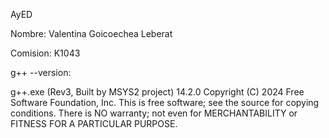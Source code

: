 
AyED 

Nombre: Valentina Goicoechea Leberat

Comision: K1043

g++ --version: 

g++.exe (Rev3, Built by MSYS2 project) 14.2.0
Copyright (C) 2024 Free Software Foundation, Inc.
This is free software; see the source for copying conditions.  There is NO
warranty; not even for MERCHANTABILITY or FITNESS FOR A PARTICULAR PURPOSE.
